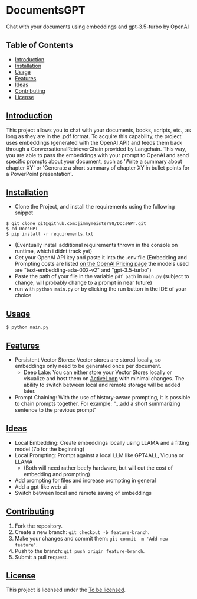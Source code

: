 # DocumentsGPT
Chat with your documents using embeddings and gpt-3.5-turbo by OpenAI

## Table of Contents
- [Introduction](#introduction)
- [Installation](#installation)
- [Usage](#usage)
- [Features](#features)
- [Ideas](#ideas)
- [Contributing](#contributing)
- [License](#license)

## [Introduction](introduction)
This project allows you to chat with your documents, books, scripts, etc., as long as they are in the .pdf format. 
To acquire this capability, the project uses embeddings (generated with the OpenAI API) and feeds them back through a ConversationalRetrieverChain provided by Langchain. 
This way, you are able to pass the embeddings with your prompt to OpenAI and send specific prompts about your document, 
such as 'Write a summary about chapter XY' or 'Generate a short summary of chapter XY in bullet points for a PowerPoint presentation'.

## [Installation](installation)

- Clone the Project, and install the requirements using the following snippet
```shell
$ git clone git@github.com:jimmymeister98/DocsGPT.git
$ cd DocsGPT
$ pip install -r requirements.txt
```
- (Eventually install additional requirements thrown in the console on runtime, which i didnt track yet)
- Get your OpenAI API key and paste it into the .env file (Embedding and Prompting costs are listed [on the OpenAI Pricing page](https://openai.com/pricing) the models used are "text-embedding-ada-002-v2" and "gpt-3.5-turbo")
- Paste the path of your file in the variable `pdf_path` in `main.py` (subject to change, will probably change to a prompt in near future)
- run with `python main.py` or by clicking the run button in the IDE of your choice

## [Usage](usage)

```shell
$ python main.py
```

## [Features](features)

- Persistent Vector Stores: Vector stores are stored locally, so embeddings only need to be generated once per document.
  - Deep Lake: You can either store your Vector Stores locally or visualize and host them on [ActiveLoop](https://app.activeloop.ai/) with minimal changes. The ability to switch between local and remote storage will be added later.
- Prompt Chaining: With the use of history-aware prompting, it is possible to chain prompts together. For example: "...add a short summarizing sentence to the previous prompt" 

## [Ideas](ideas)

- Local Embedding: Create embeddings locally using LLAMA and a fitting model (7b for the beginning)
- Local Prompting: Prompt against a local LLM like GPT4ALL, Vicuna or LLAMA
  - (Both will need rather beefy hardware, but will cut the cost of embedding and prompting)
 - Add prompting for files and increase prompting in general
 - Add a gpt-like web ui
 - Switch between local and remote saving of embeddings

## [Contributing](contributing)

1. Fork the repository.
2. Create a new branch: `git checkout -b feature-branch`.
3. Make your changes and commit them: `git commit -m 'Add new feature'`.
4. Push to the branch: `git push origin feature-branch`.
5. Submit a pull request.

## [License](license)

This project is licensed under the [To be licensed](LICENSE).
